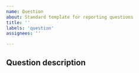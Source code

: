 ```yaml
---
name: Question
about: Standard template for reporting questions
title: ''
labels: 'question'
assignees: ''

---
```


## Question description
<!-- A clear and concise description of the question. -->

